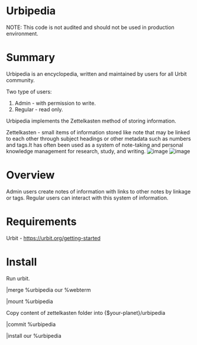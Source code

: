 # Urbipedia
NOTE: This code is not audited and should not be used in production environment.

# Summary
Urbipedia is an encyclopedia, written and maintained by users for all Urbit community.

Two type of users:
1. Admin - with permission to write.
2. Regular - read only.

Urbipedia implements the Zettelkasten method of storing information.

Zettelkasten - small items of information stored like note that may be linked to each other through subject headings or other metadata such as numbers and tags.It has often been used as a system of note-taking and personal knowledge management for research, study, and writing.
![image](https://user-images.githubusercontent.com/99647044/210794083-d07462b9-cfd0-4e5e-bc69-15f4397c442d.png)
![image](https://user-images.githubusercontent.com/99647044/210794214-e7d3c596-3ecf-41cd-a811-dbdf0a12a1ac.png)

# Overview
Admin users create notes of information with links to other notes by linkage or tags. 
Regular users can interact with this system of information.

# Requirements
Urbit - https://urbit.org/getting-started

# Install
Run urbit.

|merge %urbipedia our %webterm

|mount %urbipedia

Copy content of zettelkasten folder into {$your-planet}/urbipedia

|commit %urbipedia

|install our %urbipedia
